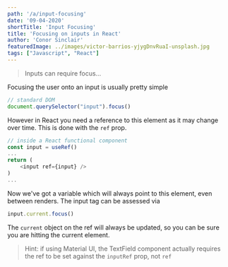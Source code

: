 ```yaml
---
path: '/a/input-focusing'
date: '09-04-2020'
shortTitle: 'Input Focusing'
title: 'Focusing on inputs in React'
author: 'Conor Sinclair'
featuredImage: ../images/victor-barrios-yjygDnvRuaI-unsplash.jpg
tags: ["Javascript", "React"]
---
```


> Inputs can require focus...

Focusing the user onto an input is usually pretty simple

```javascript
// standard DOM
document.querySelector("input").focus()
```

However in React you need a reference to this element as it may change over time. This is done with the `ref` prop. 

```javascript
// inside a React functional component
const input = useRef()
...
return (
    <input ref={input} />
)
...
```

Now we've got a variable which will always point to this element, even between renders. The input tag can be assessed via

```javascript
input.current.focus()
```

The `current` object on the ref will always be updated, so you can be sure you are hitting the current element.

> Hint: if using Material UI, the TextField component actually requires the ref to be set against the `inputRef` prop, not `ref`